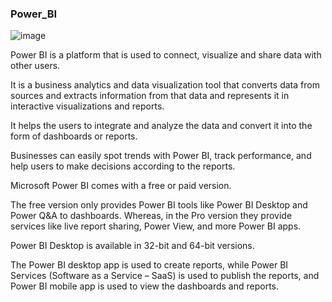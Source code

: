 ### Power_BI

![image](https://github.com/Tejashripatil25/Power_BI/assets/124791646/3a83a81d-de0b-4caa-8748-896ce7a04159)

Power BI is a platform that is used to connect, visualize and share data with other users.

 It is a business analytics and data visualization tool that converts data from sources and extracts information from that data and represents it in interactive visualizations and reports. 
 
 It helps the users to integrate and analyze the data and convert it into the form of dashboards or reports. 
 
 Businesses can easily spot trends with Power BI, track performance, and help users to make decisions according to the reports.

Microsoft Power BI comes with a free or paid version. 

The free version only provides Power BI tools like Power BI Desktop and Power Q&A to dashboards. Whereas, in the Pro version they provide services like live report sharing, Power View, and more Power BI apps. 

Power BI Desktop is available in 32-bit and 64-bit versions. 

The Power BI desktop app is used to create reports, while Power BI Services (Software as a Service – SaaS) is used to publish the reports, and Power BI mobile app is used to view the dashboards and reports.
